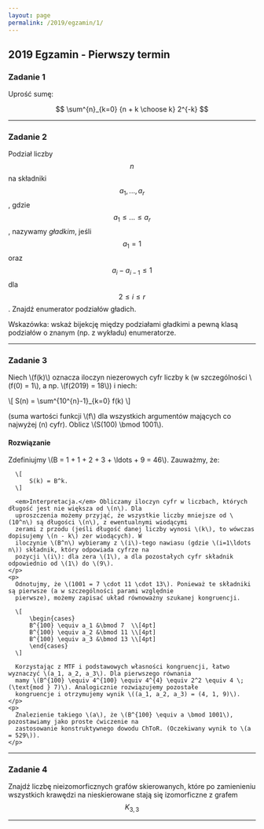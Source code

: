 ```yaml
---
layout: page
permalink: /2019/egzamin/1/
---
```


## 2019 Egzamin - Pierwszy termin

### Zadanie 1

Uprość sumę:

$$ \sum^{n}_{k=0} {n + k \choose k} 2^{-k} $$

---

### Zadanie 2

Podział liczby $$n$$ na składniki $$ a_{1} , ... , a_{r} $$, gdzie $$ a_{1} \leq ... \leq a_{r} $$,
nazywamy *gładkim*, jeśli $$ a_{1} = 1 $$ oraz $$ a_{i} - a_{i-1} \leq 1 $$ dla $$ 2 \leq i \leq r $$.
Znajdź enumerator podziałów gładich.

Wskazówka: wskaż bijekcję między podziałami gładkimi a pewną klasą podziałów o znanym (np. z wykładu)
enumeratorze.

---

### Zadanie 3

Niech \\(f(k)\\) oznacza iloczyn niezerowych cyfr liczby k (w szczególności \\(f(0) = 1\\), a np.
\\(f(2019) = 18\\)) i niech:

\\[ S(n) = \sum^{10^{n}-1}_{k=0} f(k) \\]

(suma wartości funkcji \\(f\\) dla wszystkich argumentów mających co najwyżej \(n\) cyfr). Oblicz
\\(S(100) \bmod 1001\\).

<div data-collapse>
  <h4 class="collapsible">Rozwiązanie</h4>
  <div class="solution">
    <p>
      Zdefiniujmy \(B = 1 + 1 + 2 + 3 + \ldots + 9 = 46\). Zauważmy, że:

      \[
          S(k) = B^k.
      \]

      <em>Interpretacja.</em> Obliczamy iloczyn cyfr w liczbach, których długość jest nie większa od \(n\). Dla
      uproszczenia możemy przyjąć, że wszystkie liczby mniejsze od \(10^n\) są długości \(n\), z ewentualnymi wiodącymi
      zerami z przodu (jeśli długość danej liczby wynosi \(k\), to wówczas dopisujemy \(n - k\) zer wiodących). W
      iloczynie \(B^n\) wybieramy z \(i\)-tego nawiasu (gdzie \(i=1\ldots n\)) składnik, który odpowiada cyfrze na
      pozycji \(i\): dla zera \(1\), a dla pozostałych cyfr składnik odpowiednio od \(1\) do \(9\).
    </p>
    <p>
      Odnotujmy, że \(1001 = 7 \cdot 11 \cdot 13\). Ponieważ te składniki są pierwsze (a w szczególności parami względnie
      pierwsze), możemy zapisać układ równoważny szukanej kongruencji.

      \[
          \begin{cases}
          B^{100} \equiv a_1 &\bmod 7  \\[4pt]
          B^{100} \equiv a_2 &\bmod 11 \\[4pt]
          B^{100} \equiv a_3 &\bmod 13 \\[4pt]
          \end{cases}
      \]

      Korzystając z MTF i podstawowych własności kongruencji, łatwo wyznaczyć \(a_1, a_2, a_3\). Dla pierwszego równania
      mamy \(B^{100} \equiv 4^{100} \equiv 4^{4} \equiv 2^2 \equiv 4 \; (\text{mod } 7)\). Analogicznie rozwiązujemy pozostałe
      kongruencje i otrzymujemy wynik \((a_1, a_2, a_3) = (4, 1, 9)\).
    </p>
    <p>
      Znalezienie takiego \(a\), że \(B^{100} \equiv a \bmod 1001\), pozostawiamy jako proste ćwiczenie na
      zastosowanie konstruktywnego dowodu ChToR. (Oczekiwany wynik to \(a = 529\)).
    </p>
  </div>
</div>



---

### Zadanie 4

Znajdź liczbę nieizomorficznych grafów skierowanych, które po zamienieniu wszystkich krawędzi na
nieskierowane stają się izomorficzne z grafem $$ K_{3,3} $$

---



